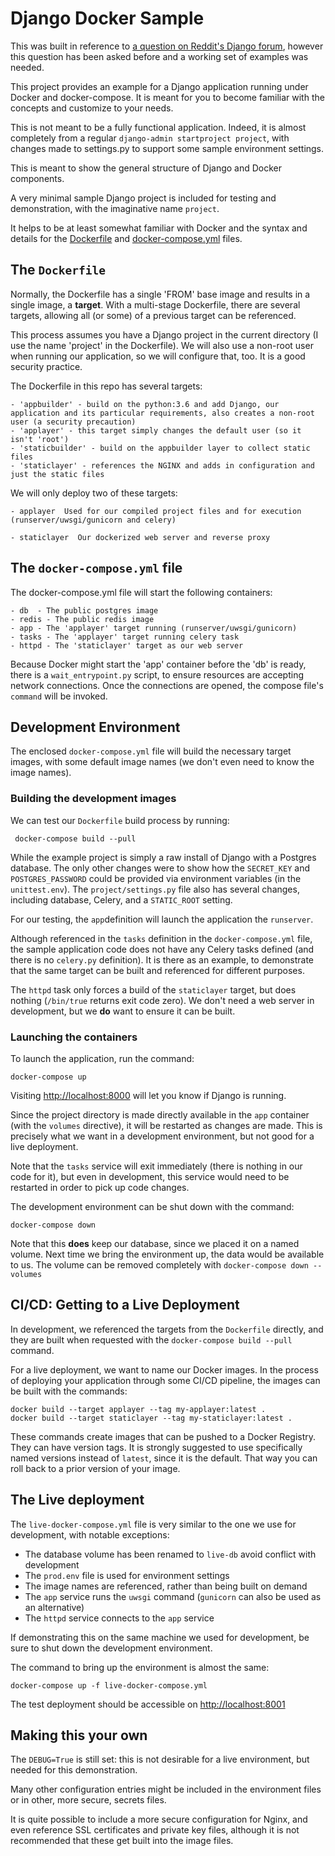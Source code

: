 # Django Docker Sample

This was built in reference 
to [a question on Reddit's Django forum](https://old.reddit.com/r/django/comments/bboibg/best_way_to_deploy_a_django_application_ansible/), 
however this question has been asked before and a working set of examples was needed.


This project provides an example for a Django application running under
Docker and docker-compose.  It is meant for you to become familiar with the concepts and customize to your needs.


This is not meant to be a fully functional application.  Indeed, it is almost completely from a 
regular ```django-admin startproject project```, with changes made to settings.py to support some
sample environment settings.

This is meant to show the general structure of Django and Docker components.


A very minimal sample Django project is included for testing and demonstration, with the imaginative name ```project```.


It helps to be at least somewhat familiar with Docker and the syntax and details 
for the [Dockerfile](https://docs.docker.com/engine/reference/builder/) 
and [docker-compose.yml](https://docs.docker.com/compose/compose-file/) files.


## The ```Dockerfile```

Normally, the Dockerfile has a single 'FROM' base image and results in a single image, a **target**.  With a 
multi-stage Dockerfile, there are several targets, allowing all (or some) of a previous target 
can be referenced.

This process assumes you have a Django project in the current directory (I use the name 'project' in the Dockerfile). We will
also use a non-root user when running our application, so we will configure that, too.  It is a good security practice.

The Dockerfile in this repo has several targets:

    - 'appbuilder' - build on the python:3.6 and add Django, our application and its particular requirements, also creates a non-root user (a security precaution)
    - 'applayer' - this target simply changes the default user (so it isn't 'root')
    - 'staticbuilder' - build on the appbuilder layer to collect static files
    - 'staticlayer' - references the NGINX and adds in configuration and just the static files

We will only deploy two of these targets:

    - applayer  Used for our compiled project files and for execution (runserver/uwsgi/gunicorn and celery)
  
    - staticlayer  Our dockerized web server and reverse proxy
    
    
## The ```docker-compose.yml``` file

The docker-compose.yml file will start the following containers:

    - db  - The public postgres image
    - redis - The public redis image
    - app - The 'applayer' target running (runserver/uwsgi/gunicorn)
    - tasks - The 'applayer' target running celery task 
    - httpd - The 'staticlayer' target as our web server
    
Because Docker might start the 'app' container before the 'db' is ready, there is a ```wait_entrypoint.py``` script, to 
ensure resources are accepting network connections.  Once the connections are opened, the compose file's ```command``` 
will be invoked.


## Development Environment

The enclosed ```docker-compose.yml``` file will build the necessary target images, with some default image names (we
don't even need to know the image names).


### Building the development images

We can test our ```Dockerfile``` build process by running:
     
     docker-compose build --pull

While the example project is simply a raw install of Django with a Postgres database.  The only other changes were to 
show how the ```SECRET_KEY``` and ```POSTGRES_PASSWORD``` could be provided via environment variables (in 
the ```unittest.env```).  The ```project/settings.py``` file also has several changes, including database, Celery, 
and a ```STATIC_ROOT``` setting.

For our testing, the ```app```definition will launch the application the ```runserver```.

Although referenced in the ```tasks``` definition in the ```docker-compose.yml``` file, the sample application code 
does not have any Celery tasks defined (and there is no ```celery.py``` definition).  It is there as an example, to
demonstrate that the same target can be built and referenced for different purposes.

The ```httpd``` task only forces a build of the ```staticlayer``` target, but does nothing (```/bin/true``` returns 
exit code zero).  We don't need a web server in development, but we **do** want to ensure it can be built.


### Launching the containers

To launch the application, run the command:

    docker-compose up

Visiting [http://localhost:8000]() will let you know if Django is running.    

Since the project directory is made directly available in the ```app``` container (with the ```volumes``` directive), 
it will be restarted as changes are made.  This is precisely what we want in a development environment, but not 
good for a live deployment.

Note that the ```tasks``` service will exit immediately (there is nothing in our code for it), but even in
development, this service would need to be restarted in order to pick up code changes.


The development environment can be shut down with the command:

    docker-compose down
    
Note that this **does** keep our database, since we placed it on a named volume.  Next time we bring the environment up,
the data would be available to us.  The volume can be removed completely with ```docker-compose down --volumes```


## CI/CD: Getting to a Live Deployment

In development, we referenced the targets from the ```Dockerfile``` directly, and they are built when requested with
the ```docker-compose build --pull``` command.

For a live deployment, we want to name our Docker images.  In the process of deploying your application through some
CI/CD pipeline, the images can be built with the commands:

    docker build --target applayer --tag my-applayer:latest .
    docker build --target staticlayer --tag my-staticlayer:latest .
    
These commands create images that can be pushed to a Docker Registry.  They can have version tags.  It is strongly 
suggested to use specifically named versions instead of ```latest```, since it is the default.  That way you can roll 
back to a prior version of your image.


## The Live deployment

The ```live-docker-compose.yml``` file is very similar to the one we use for development, with notable exceptions:

  - The database volume has been renamed to ```live-db``` avoid conflict with development
  - The ```prod.env``` file is used for environment settings
  - The image names are referenced, rather than being built on demand
  - The ```app``` service runs the ```uwsgi``` command (```gunicorn``` can also be used as an alternative)
  - The ```httpd``` service connects to the ```app``` service

If demonstrating this on the same machine we used for development, be sure to shut down the development environment.

The command to bring up the environment is almost the same:

    docker-compose up -f live-docker-compose.yml
 
The test deployment should be accessible on [http://localhost:8001]()


## Making this your own

The ```DEBUG=True``` is still set: this is not desirable for a live environment, but needed for this demonstration.

Many other configuration entries might be included in the environment files or in other, more secure, secrets files.

It is quite possible to include a more secure configuration for Nginx, and even reference SSL certificates and private 
key files, although it is not recommended that these get built into the image files.

